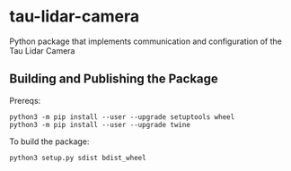# tau-lidar-camera
Python package that implements communication and configuration of the Tau Lidar Camera

## Building and Publishing the Package

Prereqs:

```
python3 -m pip install --user --upgrade setuptools wheel
python3 -m pip install --user --upgrade twine
```

To build the package:

```
python3 setup.py sdist bdist_wheel
```
